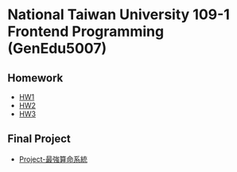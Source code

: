 # National Taiwan University 109-1 Frontend Programming (GenEdu5007)
## Homework
* [HW1](https://quackwilson.github.io/109-1_Frontend/Homework/HW1/)
* [HW2](https://quackwilson.github.io/109-1_Frontend/Homework/HW2/)
* [HW3](https://quackwilson.github.io/109-1_Frontend/Homework/HW3/)

## Final Project
* [Project-最強算命系統](https://quackwilson.github.io/109-1_Frontend/final/index.html)
